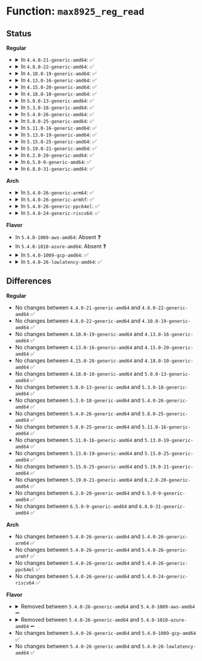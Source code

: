 # Function: <code>max8925_reg_read</code>

## Status
<b>Regular</b>
<ul>
<li>
<details>
<summary>In <code>4.4.0-21-generic-amd64</code>: ✅</summary>

```c
int max8925_reg_read(struct i2c_client * i2c, int reg)
```

```json
{
  "name": "max8925_reg_read",
  "collision_type": "Unique Global",
  "inline_type": "No",
  "funcs": [
    {
      "addr": 18446744071584678944,
      "name": "max8925_reg_read",
      "external": true,
      "loc": "drivers/mfd/max8925-i2c.c:52",
      "file": "drivers/mfd/max8925-i2c.c",
      "inline": "seen, unknown",
      "caller_inline": [],
      "caller_func": [
        "drivers/mfd/max8925-core.c:max8925_tsc_irq",
        "drivers/mfd/max8925-core.c:max8925_irq",
        "drivers/mfd/max8925-core.c:max8925_device_init",
        "drivers/mfd/max8925-core.c:max8925_device_init",
        "drivers/mfd/max8925-core.c:max8925_device_init",
        "drivers/mfd/max8925-core.c:max8925_device_init",
        "drivers/mfd/max8925-core.c:max8925_device_init",
        "drivers/mfd/max8925-core.c:max8925_device_init",
        "drivers/mfd/max8925-core.c:max8925_device_init"
      ]
    }
  ],
  "symbols": [
    {
      "addr": 18446744071584678944,
      "name": "max8925_reg_read",
      "section": ".text",
      "bind": "STB_GLOBAL",
      "size": 92
    }
  ]
}
```
</details>
</li>
<li>
<details>
<summary>In <code>4.8.0-22-generic-amd64</code>: ✅</summary>

```c
int max8925_reg_read(struct i2c_client * i2c, int reg)
```

```json
{
  "name": "max8925_reg_read",
  "collision_type": "Unique Global",
  "inline_type": "No",
  "funcs": [
    {
      "addr": 18446744071585026704,
      "name": "max8925_reg_read",
      "external": true,
      "loc": "drivers/mfd/max8925-i2c.c:52",
      "file": "drivers/mfd/max8925-i2c.c",
      "inline": "seen, unknown",
      "caller_inline": [],
      "caller_func": [
        "drivers/mfd/max8925-core.c:max8925_device_init",
        "drivers/mfd/max8925-core.c:max8925_device_init",
        "drivers/mfd/max8925-core.c:max8925_device_init",
        "drivers/mfd/max8925-core.c:max8925_device_init",
        "drivers/mfd/max8925-core.c:max8925_device_init",
        "drivers/mfd/max8925-core.c:max8925_device_init",
        "drivers/mfd/max8925-core.c:max8925_device_init",
        "drivers/mfd/max8925-core.c:max8925_tsc_irq",
        "drivers/mfd/max8925-core.c:max8925_irq"
      ]
    }
  ],
  "symbols": [
    {
      "addr": 18446744071585026704,
      "name": "max8925_reg_read",
      "section": ".text",
      "bind": "STB_GLOBAL",
      "size": 95
    }
  ]
}
```
</details>
</li>
<li>
<details>
<summary>In <code>4.10.0-19-generic-amd64</code>: ✅</summary>

```c
int max8925_reg_read(struct i2c_client * i2c, int reg)
```

```json
{
  "name": "max8925_reg_read",
  "collision_type": "Unique Global",
  "inline_type": "No",
  "funcs": [
    {
      "addr": 18446744071585210688,
      "name": "max8925_reg_read",
      "external": true,
      "loc": "drivers/mfd/max8925-i2c.c:52",
      "file": "drivers/mfd/max8925-i2c.c",
      "inline": "seen, unknown",
      "caller_inline": [],
      "caller_func": [
        "drivers/mfd/max8925-core.c:max8925_device_init",
        "drivers/mfd/max8925-core.c:max8925_device_init",
        "drivers/mfd/max8925-core.c:max8925_device_init",
        "drivers/mfd/max8925-core.c:max8925_device_init",
        "drivers/mfd/max8925-core.c:max8925_device_init",
        "drivers/mfd/max8925-core.c:max8925_device_init",
        "drivers/mfd/max8925-core.c:max8925_device_init",
        "drivers/mfd/max8925-core.c:max8925_tsc_irq",
        "drivers/mfd/max8925-core.c:max8925_irq"
      ]
    }
  ],
  "symbols": [
    {
      "addr": 18446744071585210688,
      "name": "max8925_reg_read",
      "section": ".text",
      "bind": "STB_GLOBAL",
      "size": 95
    }
  ]
}
```
</details>
</li>
<li>
<details>
<summary>In <code>4.13.0-16-generic-amd64</code>: ✅</summary>

```c
int max8925_reg_read(struct i2c_client * i2c, int reg)
```

```json
{
  "name": "max8925_reg_read",
  "collision_type": "Unique Global",
  "inline_type": "No",
  "funcs": [
    {
      "addr": 18446744071585292720,
      "name": "max8925_reg_read",
      "external": true,
      "loc": "drivers/mfd/max8925-i2c.c:52",
      "file": "drivers/mfd/max8925-i2c.c",
      "inline": "seen, unknown",
      "caller_inline": [],
      "caller_func": [
        "drivers/mfd/max8925-core.c:max8925_device_init",
        "drivers/mfd/max8925-core.c:max8925_device_init",
        "drivers/mfd/max8925-core.c:max8925_device_init",
        "drivers/mfd/max8925-core.c:max8925_device_init",
        "drivers/mfd/max8925-core.c:max8925_device_init",
        "drivers/mfd/max8925-core.c:max8925_device_init",
        "drivers/mfd/max8925-core.c:max8925_device_init",
        "drivers/mfd/max8925-core.c:max8925_tsc_irq",
        "drivers/mfd/max8925-core.c:max8925_irq"
      ]
    }
  ],
  "symbols": [
    {
      "addr": 18446744071585292720,
      "name": "max8925_reg_read",
      "section": ".text",
      "bind": "STB_GLOBAL",
      "size": 95
    }
  ]
}
```
</details>
</li>
<li>
<details>
<summary>In <code>4.15.0-20-generic-amd64</code>: ✅</summary>

```c
int max8925_reg_read(struct i2c_client * i2c, int reg)
```

```json
{
  "name": "max8925_reg_read",
  "collision_type": "Unique Global",
  "inline_type": "No",
  "funcs": [
    {
      "addr": 18446744071585720960,
      "name": "max8925_reg_read",
      "external": true,
      "loc": "drivers/mfd/max8925-i2c.c:52",
      "file": "drivers/mfd/max8925-i2c.c",
      "inline": "seen, unknown",
      "caller_inline": [],
      "caller_func": [
        "drivers/mfd/max8925-core.c:max8925_device_init",
        "drivers/mfd/max8925-core.c:max8925_device_init",
        "drivers/mfd/max8925-core.c:max8925_device_init",
        "drivers/mfd/max8925-core.c:max8925_device_init",
        "drivers/mfd/max8925-core.c:max8925_device_init",
        "drivers/mfd/max8925-core.c:max8925_device_init",
        "drivers/mfd/max8925-core.c:max8925_device_init",
        "drivers/mfd/max8925-core.c:max8925_tsc_irq",
        "drivers/mfd/max8925-core.c:max8925_irq"
      ]
    }
  ],
  "symbols": [
    {
      "addr": 18446744071585720960,
      "name": "max8925_reg_read",
      "section": ".text",
      "bind": "STB_GLOBAL",
      "size": 95
    }
  ]
}
```
</details>
</li>
<li>
<details>
<summary>In <code>4.18.0-10-generic-amd64</code>: ✅</summary>

```c
int max8925_reg_read(struct i2c_client * i2c, int reg)
```

```json
{
  "name": "max8925_reg_read",
  "collision_type": "Unique Global",
  "inline_type": "No",
  "funcs": [
    {
      "addr": 18446744071585967008,
      "name": "max8925_reg_read",
      "external": true,
      "loc": "drivers/mfd/max8925-i2c.c:52",
      "file": "drivers/mfd/max8925-i2c.c",
      "inline": "seen, unknown",
      "caller_inline": [],
      "caller_func": [
        "drivers/mfd/max8925-core.c:max8925_device_init",
        "drivers/mfd/max8925-core.c:max8925_device_init",
        "drivers/mfd/max8925-core.c:max8925_device_init",
        "drivers/mfd/max8925-core.c:max8925_device_init",
        "drivers/mfd/max8925-core.c:max8925_device_init",
        "drivers/mfd/max8925-core.c:max8925_device_init",
        "drivers/mfd/max8925-core.c:max8925_device_init",
        "drivers/mfd/max8925-core.c:max8925_tsc_irq",
        "drivers/mfd/max8925-core.c:max8925_irq"
      ]
    }
  ],
  "symbols": [
    {
      "addr": 18446744071585967008,
      "name": "max8925_reg_read",
      "section": ".text",
      "bind": "STB_GLOBAL",
      "size": 95
    }
  ]
}
```
</details>
</li>
<li>
<details>
<summary>In <code>5.0.0-13-generic-amd64</code>: ✅</summary>

```c
int max8925_reg_read(struct i2c_client * i2c, int reg)
```

```json
{
  "name": "max8925_reg_read",
  "collision_type": "Unique Global",
  "inline_type": "No",
  "funcs": [
    {
      "addr": 18446744071586103520,
      "name": "max8925_reg_read",
      "external": true,
      "loc": "drivers/mfd/max8925-i2c.c:52",
      "file": "drivers/mfd/max8925-i2c.c",
      "inline": "seen, unknown",
      "caller_inline": [],
      "caller_func": [
        "drivers/mfd/max8925-core.c:max8925_device_init",
        "drivers/mfd/max8925-core.c:max8925_device_init",
        "drivers/mfd/max8925-core.c:max8925_device_init",
        "drivers/mfd/max8925-core.c:max8925_device_init",
        "drivers/mfd/max8925-core.c:max8925_device_init",
        "drivers/mfd/max8925-core.c:max8925_device_init",
        "drivers/mfd/max8925-core.c:max8925_device_init",
        "drivers/mfd/max8925-core.c:max8925_tsc_irq",
        "drivers/mfd/max8925-core.c:max8925_irq"
      ]
    }
  ],
  "symbols": [
    {
      "addr": 18446744071586103520,
      "name": "max8925_reg_read",
      "section": ".text",
      "bind": "STB_GLOBAL",
      "size": 95
    }
  ]
}
```
</details>
</li>
<li>
<details>
<summary>In <code>5.3.0-18-generic-amd64</code>: ✅</summary>

```c
int max8925_reg_read(struct i2c_client * i2c, int reg)
```

```json
{
  "name": "max8925_reg_read",
  "collision_type": "Unique Global",
  "inline_type": "No",
  "funcs": [
    {
      "addr": 18446744071586338864,
      "name": "max8925_reg_read",
      "external": true,
      "loc": "drivers/mfd/max8925-i2c.c:49",
      "file": "drivers/mfd/max8925-i2c.c",
      "inline": "seen, unknown",
      "caller_inline": [],
      "caller_func": [
        "drivers/mfd/max8925-core.c:max8925_device_init",
        "drivers/mfd/max8925-core.c:max8925_device_init",
        "drivers/mfd/max8925-core.c:max8925_device_init",
        "drivers/mfd/max8925-core.c:max8925_device_init",
        "drivers/mfd/max8925-core.c:max8925_device_init",
        "drivers/mfd/max8925-core.c:max8925_device_init",
        "drivers/mfd/max8925-core.c:max8925_device_init",
        "drivers/mfd/max8925-core.c:max8925_tsc_irq",
        "drivers/mfd/max8925-core.c:max8925_irq"
      ]
    }
  ],
  "symbols": [
    {
      "addr": 18446744071586338864,
      "name": "max8925_reg_read",
      "section": ".text",
      "bind": "STB_GLOBAL",
      "size": 98
    }
  ]
}
```
</details>
</li>
<li>
<details>
<summary>In <code>5.4.0-26-generic-amd64</code>: ✅</summary>

```c
int max8925_reg_read(struct i2c_client * i2c, int reg)
```

```json
{
  "name": "max8925_reg_read",
  "collision_type": "Unique Global",
  "inline_type": "No",
  "funcs": [
    {
      "addr": 18446744071586487024,
      "name": "max8925_reg_read",
      "external": true,
      "loc": "drivers/mfd/max8925-i2c.c:49",
      "file": "drivers/mfd/max8925-i2c.c",
      "inline": "seen, unknown",
      "caller_inline": [],
      "caller_func": [
        "drivers/mfd/max8925-core.c:max8925_device_init",
        "drivers/mfd/max8925-core.c:max8925_device_init",
        "drivers/mfd/max8925-core.c:max8925_device_init",
        "drivers/mfd/max8925-core.c:max8925_device_init",
        "drivers/mfd/max8925-core.c:max8925_device_init",
        "drivers/mfd/max8925-core.c:max8925_device_init",
        "drivers/mfd/max8925-core.c:max8925_device_init",
        "drivers/mfd/max8925-core.c:max8925_tsc_irq",
        "drivers/mfd/max8925-core.c:max8925_irq"
      ]
    }
  ],
  "symbols": [
    {
      "addr": 18446744071586487024,
      "name": "max8925_reg_read",
      "section": ".text",
      "bind": "STB_GLOBAL",
      "size": 98
    }
  ]
}
```
</details>
</li>
<li>
<details>
<summary>In <code>5.8.0-25-generic-amd64</code>: ✅</summary>

```c
int max8925_reg_read(struct i2c_client * i2c, int reg)
```

```json
{
  "name": "max8925_reg_read",
  "collision_type": "Unique Global",
  "inline_type": "No",
  "funcs": [
    {
      "addr": 18446744071587265072,
      "name": "max8925_reg_read",
      "external": true,
      "loc": "drivers/mfd/max8925-i2c.c:49",
      "file": "drivers/mfd/max8925-i2c.c",
      "inline": "seen, unknown",
      "caller_inline": [],
      "caller_func": [
        "drivers/mfd/max8925-core.c:max8925_device_init",
        "drivers/mfd/max8925-core.c:max8925_tsc_irq",
        "drivers/mfd/max8925-core.c:max8925_irq"
      ]
    }
  ],
  "symbols": [
    {
      "addr": 18446744071587265072,
      "name": "max8925_reg_read",
      "section": ".text",
      "bind": "STB_GLOBAL",
      "size": 98
    }
  ]
}
```
</details>
</li>
<li>
<details>
<summary>In <code>5.11.0-16-generic-amd64</code>: ✅</summary>

```c
int max8925_reg_read(struct i2c_client * i2c, int reg)
```

```json
{
  "name": "max8925_reg_read",
  "collision_type": "Unique Global",
  "inline_type": "No",
  "funcs": [
    {
      "addr": 18446744071587330672,
      "name": "max8925_reg_read",
      "external": true,
      "loc": "drivers/mfd/max8925-i2c.c:49",
      "file": "drivers/mfd/max8925-i2c.c",
      "inline": "seen, unknown",
      "caller_inline": [],
      "caller_func": [
        "drivers/mfd/max8925-core.c:max8925_device_init",
        "drivers/mfd/max8925-core.c:max8925_tsc_irq",
        "drivers/mfd/max8925-core.c:max8925_irq"
      ]
    }
  ],
  "symbols": [
    {
      "addr": 18446744071587330672,
      "name": "max8925_reg_read",
      "section": ".text",
      "bind": "STB_GLOBAL",
      "size": 98
    }
  ]
}
```
</details>
</li>
<li>
<details>
<summary>In <code>5.13.0-19-generic-amd64</code>: ✅</summary>

```c
int max8925_reg_read(struct i2c_client * i2c, int reg)
```

```json
{
  "name": "max8925_reg_read",
  "collision_type": "Unique Global",
  "inline_type": "No",
  "funcs": [
    {
      "addr": 18446744071587217120,
      "name": "max8925_reg_read",
      "external": true,
      "loc": "drivers/mfd/max8925-i2c.c:49",
      "file": "drivers/mfd/max8925-i2c.c",
      "inline": "seen, unknown",
      "caller_inline": [],
      "caller_func": [
        "drivers/mfd/max8925-core.c:max8925_device_init",
        "drivers/mfd/max8925-core.c:max8925_tsc_irq",
        "drivers/mfd/max8925-core.c:max8925_irq"
      ]
    }
  ],
  "symbols": [
    {
      "addr": 18446744071587217120,
      "name": "max8925_reg_read",
      "section": ".text",
      "bind": "STB_GLOBAL",
      "size": 98
    }
  ]
}
```
</details>
</li>
<li>
<details>
<summary>In <code>5.15.0-25-generic-amd64</code>: ✅</summary>

```c
int max8925_reg_read(struct i2c_client * i2c, int reg)
```

```json
{
  "name": "max8925_reg_read",
  "collision_type": "Unique Global",
  "inline_type": "No",
  "funcs": [
    {
      "addr": 18446744071587779728,
      "name": "max8925_reg_read",
      "external": true,
      "loc": "drivers/mfd/max8925-i2c.c:49",
      "file": "drivers/mfd/max8925-i2c.c",
      "inline": "seen, unknown",
      "caller_inline": [],
      "caller_func": [
        "drivers/mfd/max8925-core.c:max8925_device_init",
        "drivers/mfd/max8925-core.c:max8925_tsc_irq",
        "drivers/mfd/max8925-core.c:max8925_irq"
      ]
    }
  ],
  "symbols": [
    {
      "addr": 18446744071587779728,
      "name": "max8925_reg_read",
      "section": ".text",
      "bind": "STB_GLOBAL",
      "size": 98
    }
  ]
}
```
</details>
</li>
<li>
<details>
<summary>In <code>5.19.0-21-generic-amd64</code>: ✅</summary>

```c
int max8925_reg_read(struct i2c_client * i2c, int reg)
```

```json
{
  "name": "max8925_reg_read",
  "collision_type": "Unique Global",
  "inline_type": "No",
  "funcs": [
    {
      "addr": 18446744071589126672,
      "name": "max8925_reg_read",
      "external": true,
      "loc": "drivers/mfd/max8925-i2c.c:49",
      "file": "drivers/mfd/max8925-i2c.c",
      "inline": "seen, unknown",
      "caller_inline": [],
      "caller_func": [
        "drivers/mfd/max8925-core.c:max8925_device_init",
        "drivers/mfd/max8925-core.c:max8925_tsc_irq",
        "drivers/mfd/max8925-core.c:max8925_irq"
      ]
    }
  ],
  "symbols": [
    {
      "addr": 18446744071589126672,
      "name": "max8925_reg_read",
      "section": ".text",
      "bind": "STB_GLOBAL",
      "size": 105
    }
  ]
}
```
</details>
</li>
<li>
<details>
<summary>In <code>6.2.0-20-generic-amd64</code>: ✅</summary>

```c
int max8925_reg_read(struct i2c_client * i2c, int reg)
```

```json
{
  "name": "max8925_reg_read",
  "collision_type": "Unique Global",
  "inline_type": "No",
  "funcs": [
    {
      "addr": 18446744071590669920,
      "name": "max8925_reg_read",
      "external": true,
      "loc": "drivers/mfd/max8925-i2c.c:49",
      "file": "drivers/mfd/max8925-i2c.c",
      "inline": "seen, unknown",
      "caller_inline": [],
      "caller_func": [
        "drivers/mfd/max8925-core.c:max8925_device_init",
        "drivers/mfd/max8925-core.c:max8925_tsc_irq",
        "drivers/mfd/max8925-core.c:max8925_irq"
      ]
    }
  ],
  "symbols": [
    {
      "addr": 18446744071590669920,
      "name": "max8925_reg_read",
      "section": ".text",
      "bind": "STB_GLOBAL",
      "size": 105
    }
  ]
}
```
</details>
</li>
<li>
<details>
<summary>In <code>6.5.0-9-generic-amd64</code>: ✅</summary>

```c
int max8925_reg_read(struct i2c_client * i2c, int reg)
```

```json
{
  "name": "max8925_reg_read",
  "collision_type": "Unique Global",
  "inline_type": "No",
  "funcs": [
    {
      "addr": 18446744071591010864,
      "name": "max8925_reg_read",
      "external": true,
      "loc": "drivers/mfd/max8925-i2c.c:49",
      "file": "drivers/mfd/max8925-i2c.c",
      "inline": "seen, unknown",
      "caller_inline": [],
      "caller_func": [
        "drivers/mfd/max8925-core.c:max8925_device_init",
        "drivers/mfd/max8925-core.c:max8925_tsc_irq",
        "drivers/mfd/max8925-core.c:max8925_irq"
      ]
    }
  ],
  "symbols": [
    {
      "addr": 18446744071591010864,
      "name": "max8925_reg_read",
      "section": ".text",
      "bind": "STB_GLOBAL",
      "size": 105
    }
  ]
}
```
</details>
</li>
<li>
<details>
<summary>In <code>6.8.0-31-generic-amd64</code>: ✅</summary>

```c
int max8925_reg_read(struct i2c_client * i2c, int reg)
```

```json
{
  "name": "max8925_reg_read",
  "collision_type": "Unique Global",
  "inline_type": "No",
  "funcs": [
    {
      "addr": 18446744071591354848,
      "name": "max8925_reg_read",
      "external": true,
      "loc": "drivers/mfd/max8925-i2c.c:49",
      "file": "drivers/mfd/max8925-i2c.c",
      "inline": "seen, unknown",
      "caller_inline": [],
      "caller_func": [
        "drivers/mfd/max8925-core.c:max8925_device_init",
        "drivers/mfd/max8925-core.c:max8925_tsc_irq",
        "drivers/mfd/max8925-core.c:max8925_irq"
      ]
    }
  ],
  "symbols": [
    {
      "addr": 18446744071591354848,
      "name": "max8925_reg_read",
      "section": ".text",
      "bind": "STB_GLOBAL",
      "size": 105
    }
  ]
}
```
</details>
</li>
</ul>
<b>Arch</b>
<ul>
<li>
<details>
<summary>In <code>5.4.0-26-generic-arm64</code>: ✅</summary>

```c
int max8925_reg_read(struct i2c_client * i2c, int reg)
```

```json
{
  "name": "max8925_reg_read",
  "collision_type": "Unique Global",
  "inline_type": "No",
  "funcs": [
    {
      "addr": 18446603336499361288,
      "name": "max8925_reg_read",
      "external": true,
      "loc": "drivers/mfd/max8925-i2c.c:49",
      "file": "drivers/mfd/max8925-i2c.c",
      "inline": "seen, unknown",
      "caller_inline": [],
      "caller_func": [
        "drivers/mfd/max8925-core.c:max8925_device_init",
        "drivers/mfd/max8925-core.c:max8925_device_init",
        "drivers/mfd/max8925-core.c:max8925_device_init",
        "drivers/mfd/max8925-core.c:max8925_device_init",
        "drivers/mfd/max8925-core.c:max8925_device_init",
        "drivers/mfd/max8925-core.c:max8925_device_init",
        "drivers/mfd/max8925-core.c:max8925_device_init",
        "drivers/mfd/max8925-core.c:max8925_tsc_irq",
        "drivers/mfd/max8925-core.c:max8925_irq"
      ]
    }
  ],
  "symbols": [
    {
      "addr": 18446603336499361288,
      "name": "max8925_reg_read",
      "section": ".text",
      "bind": "STB_GLOBAL",
      "size": 124
    }
  ]
}
```
</details>
</li>
<li>
<details>
<summary>In <code>5.4.0-26-generic-armhf</code>: ✅</summary>

```c
int max8925_reg_read(struct i2c_client * i2c, int reg)
```

```json
{
  "name": "max8925_reg_read",
  "collision_type": "Unique Global",
  "inline_type": "No",
  "funcs": [
    {
      "addr": 3231910156,
      "name": "max8925_reg_read",
      "external": true,
      "loc": "drivers/mfd/max8925-i2c.c:49",
      "file": "drivers/mfd/max8925-i2c.c",
      "inline": "seen, unknown",
      "caller_inline": [],
      "caller_func": [
        "drivers/mfd/max8925-core.c:max8925_device_init",
        "drivers/mfd/max8925-core.c:max8925_device_init",
        "drivers/mfd/max8925-core.c:max8925_device_init",
        "drivers/mfd/max8925-core.c:max8925_device_init",
        "drivers/mfd/max8925-core.c:max8925_device_init",
        "drivers/mfd/max8925-core.c:max8925_device_init",
        "drivers/mfd/max8925-core.c:max8925_device_init",
        "drivers/mfd/max8925-core.c:max8925_tsc_irq",
        "drivers/mfd/max8925-core.c:max8925_irq"
      ]
    }
  ],
  "symbols": [
    {
      "addr": 3231910156,
      "name": "max8925_reg_read",
      "section": ".text",
      "bind": "STB_GLOBAL",
      "size": 80
    }
  ]
}
```
</details>
</li>
<li>
<details>
<summary>In <code>5.4.0-26-generic-ppc64el</code>: ✅</summary>

```c
int max8925_reg_read(struct i2c_client * i2c, int reg)
```

```json
{
  "name": "max8925_reg_read",
  "collision_type": "Unique Global",
  "inline_type": "No",
  "funcs": [
    {
      "addr": 13835058055292593104,
      "name": "max8925_reg_read",
      "external": true,
      "loc": "drivers/mfd/max8925-i2c.c:49",
      "file": "drivers/mfd/max8925-i2c.c",
      "inline": "seen, unknown",
      "caller_inline": [],
      "caller_func": [
        "drivers/mfd/max8925-core.c:max8925_device_init",
        "drivers/mfd/max8925-core.c:max8925_device_init",
        "drivers/mfd/max8925-core.c:max8925_device_init",
        "drivers/mfd/max8925-core.c:max8925_device_init",
        "drivers/mfd/max8925-core.c:max8925_device_init",
        "drivers/mfd/max8925-core.c:max8925_device_init",
        "drivers/mfd/max8925-core.c:max8925_device_init",
        "drivers/mfd/max8925-core.c:max8925_tsc_irq",
        "drivers/mfd/max8925-core.c:max8925_irq"
      ]
    }
  ],
  "symbols": [
    {
      "addr": 13835058055292593104,
      "name": "max8925_reg_read",
      "section": ".text",
      "bind": "STB_GLOBAL",
      "size": 184
    }
  ]
}
```
</details>
</li>
<li>
<details>
<summary>In <code>5.4.0-24-generic-riscv64</code>: ✅</summary>

```c
int max8925_reg_read(struct i2c_client * i2c, int reg)
```

```json
{
  "name": "max8925_reg_read",
  "collision_type": "Unique Global",
  "inline_type": "No",
  "funcs": [
    {
      "addr": 18446743936276600776,
      "name": "max8925_reg_read",
      "external": true,
      "loc": "drivers/mfd/max8925-i2c.c:49",
      "file": "drivers/mfd/max8925-i2c.c",
      "inline": "seen, unknown",
      "caller_inline": [],
      "caller_func": [
        "drivers/mfd/max8925-core.c:max8925_device_init",
        "drivers/mfd/max8925-core.c:max8925_device_init",
        "drivers/mfd/max8925-core.c:max8925_device_init",
        "drivers/mfd/max8925-core.c:max8925_device_init",
        "drivers/mfd/max8925-core.c:max8925_device_init",
        "drivers/mfd/max8925-core.c:max8925_device_init",
        "drivers/mfd/max8925-core.c:max8925_device_init",
        "drivers/mfd/max8925-core.c:max8925_tsc_irq",
        "drivers/mfd/max8925-core.c:max8925_irq"
      ]
    }
  ],
  "symbols": [
    {
      "addr": 18446743936276600776,
      "name": "max8925_reg_read",
      "section": ".text",
      "bind": "STB_GLOBAL",
      "size": 120
    }
  ]
}
```
</details>
</li>
</ul>
<b>Flavor</b>
<ul>
<li>
In <code>5.4.0-1009-aws-amd64</code>: Absent ❓
</li>
<li>
In <code>5.4.0-1010-azure-amd64</code>: Absent ❓
</li>
<li>
<details>
<summary>In <code>5.4.0-1009-gcp-amd64</code>: ✅</summary>

```c
int max8925_reg_read(struct i2c_client * i2c, int reg)
```

```json
{
  "name": "max8925_reg_read",
  "collision_type": "Unique Global",
  "inline_type": "No",
  "funcs": [
    {
      "addr": 18446744071586434992,
      "name": "max8925_reg_read",
      "external": true,
      "loc": "drivers/mfd/max8925-i2c.c:49",
      "file": "drivers/mfd/max8925-i2c.c",
      "inline": "seen, unknown",
      "caller_inline": [],
      "caller_func": [
        "drivers/mfd/max8925-core.c:max8925_device_init",
        "drivers/mfd/max8925-core.c:max8925_device_init",
        "drivers/mfd/max8925-core.c:max8925_device_init",
        "drivers/mfd/max8925-core.c:max8925_device_init",
        "drivers/mfd/max8925-core.c:max8925_device_init",
        "drivers/mfd/max8925-core.c:max8925_device_init",
        "drivers/mfd/max8925-core.c:max8925_device_init",
        "drivers/mfd/max8925-core.c:max8925_tsc_irq",
        "drivers/mfd/max8925-core.c:max8925_irq"
      ]
    }
  ],
  "symbols": [
    {
      "addr": 18446744071586434992,
      "name": "max8925_reg_read",
      "section": ".text",
      "bind": "STB_GLOBAL",
      "size": 98
    }
  ]
}
```
</details>
</li>
<li>
<details>
<summary>In <code>5.4.0-26-lowlatency-amd64</code>: ✅</summary>

```c
int max8925_reg_read(struct i2c_client * i2c, int reg)
```

```json
{
  "name": "max8925_reg_read",
  "collision_type": "Unique Global",
  "inline_type": "No",
  "funcs": [
    {
      "addr": 18446744071586546672,
      "name": "max8925_reg_read",
      "external": true,
      "loc": "drivers/mfd/max8925-i2c.c:49",
      "file": "drivers/mfd/max8925-i2c.c",
      "inline": "seen, unknown",
      "caller_inline": [],
      "caller_func": [
        "drivers/mfd/max8925-core.c:max8925_device_init",
        "drivers/mfd/max8925-core.c:max8925_device_init",
        "drivers/mfd/max8925-core.c:max8925_device_init",
        "drivers/mfd/max8925-core.c:max8925_device_init",
        "drivers/mfd/max8925-core.c:max8925_device_init",
        "drivers/mfd/max8925-core.c:max8925_device_init",
        "drivers/mfd/max8925-core.c:max8925_device_init",
        "drivers/mfd/max8925-core.c:max8925_tsc_irq",
        "drivers/mfd/max8925-core.c:max8925_irq"
      ]
    }
  ],
  "symbols": [
    {
      "addr": 18446744071586546672,
      "name": "max8925_reg_read",
      "section": ".text",
      "bind": "STB_GLOBAL",
      "size": 98
    }
  ]
}
```
</details>
</li>
</ul>

## Differences
<b>Regular</b>
<ul>
<li>
No changes between <code>4.4.0-21-generic-amd64</code> and <code>4.8.0-22-generic-amd64</code> ✅
</li>
<li>
No changes between <code>4.8.0-22-generic-amd64</code> and <code>4.10.0-19-generic-amd64</code> ✅
</li>
<li>
No changes between <code>4.10.0-19-generic-amd64</code> and <code>4.13.0-16-generic-amd64</code> ✅
</li>
<li>
No changes between <code>4.13.0-16-generic-amd64</code> and <code>4.15.0-20-generic-amd64</code> ✅
</li>
<li>
No changes between <code>4.15.0-20-generic-amd64</code> and <code>4.18.0-10-generic-amd64</code> ✅
</li>
<li>
No changes between <code>4.18.0-10-generic-amd64</code> and <code>5.0.0-13-generic-amd64</code> ✅
</li>
<li>
No changes between <code>5.0.0-13-generic-amd64</code> and <code>5.3.0-18-generic-amd64</code> ✅
</li>
<li>
No changes between <code>5.3.0-18-generic-amd64</code> and <code>5.4.0-26-generic-amd64</code> ✅
</li>
<li>
No changes between <code>5.4.0-26-generic-amd64</code> and <code>5.8.0-25-generic-amd64</code> ✅
</li>
<li>
No changes between <code>5.8.0-25-generic-amd64</code> and <code>5.11.0-16-generic-amd64</code> ✅
</li>
<li>
No changes between <code>5.11.0-16-generic-amd64</code> and <code>5.13.0-19-generic-amd64</code> ✅
</li>
<li>
No changes between <code>5.13.0-19-generic-amd64</code> and <code>5.15.0-25-generic-amd64</code> ✅
</li>
<li>
No changes between <code>5.15.0-25-generic-amd64</code> and <code>5.19.0-21-generic-amd64</code> ✅
</li>
<li>
No changes between <code>5.19.0-21-generic-amd64</code> and <code>6.2.0-20-generic-amd64</code> ✅
</li>
<li>
No changes between <code>6.2.0-20-generic-amd64</code> and <code>6.5.0-9-generic-amd64</code> ✅
</li>
<li>
No changes between <code>6.5.0-9-generic-amd64</code> and <code>6.8.0-31-generic-amd64</code> ✅
</li>
</ul>
<b>Arch</b>
<ul>
<li>
No changes between <code>5.4.0-26-generic-amd64</code> and <code>5.4.0-26-generic-arm64</code> ✅
</li>
<li>
No changes between <code>5.4.0-26-generic-amd64</code> and <code>5.4.0-26-generic-armhf</code> ✅
</li>
<li>
No changes between <code>5.4.0-26-generic-amd64</code> and <code>5.4.0-26-generic-ppc64el</code> ✅
</li>
<li>
No changes between <code>5.4.0-26-generic-amd64</code> and <code>5.4.0-24-generic-riscv64</code> ✅
</li>
</ul>
<b>Flavor</b>
<ul>
<li>
<details>
<summary>Removed between <code>5.4.0-26-generic-amd64</code> and <code>5.4.0-1009-aws-amd64</code> ➖</summary>

```c
int max8925_reg_read(struct i2c_client * i2c, int reg)
```
</details>
</li>
<li>
<details>
<summary>Removed between <code>5.4.0-26-generic-amd64</code> and <code>5.4.0-1010-azure-amd64</code> ➖</summary>

```c
int max8925_reg_read(struct i2c_client * i2c, int reg)
```
</details>
</li>
<li>
No changes between <code>5.4.0-26-generic-amd64</code> and <code>5.4.0-1009-gcp-amd64</code> ✅
</li>
<li>
No changes between <code>5.4.0-26-generic-amd64</code> and <code>5.4.0-26-lowlatency-amd64</code> ✅
</li>
</ul>
